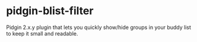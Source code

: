 # pidgin-blist-filter
Pidgin 2.x.y plugin that lets you quickly show/hide groups in your buddy list to keep it small and readable.
